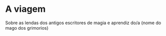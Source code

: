 # A viagem
Sobre as lendas dos antigos escritores de magia e aprendiz do/a (nome do mago dos grimorios)
<!--stackedit_data:
eyJoaXN0b3J5IjpbMTYzMjY4NTU4MiwtMjA4ODc0NjYxMl19
-->